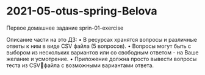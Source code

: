 # 2021-05-otus-spring-Belova
Первое домашнее задание sprin-01-exercise

Описание части на это ДЗ:
• В ресурсах хранятся вопросы и различные ответы к ним в виде 
CSV файла (5 вопросов).
• Вопросы могут быть с выбором из нескольких вариантов или 
со свободным ответом - на Ваше желание и усмотрение.
• Приложение должна просто вывести вопросы теста из CSVфайла с возможными вариантами ответа.